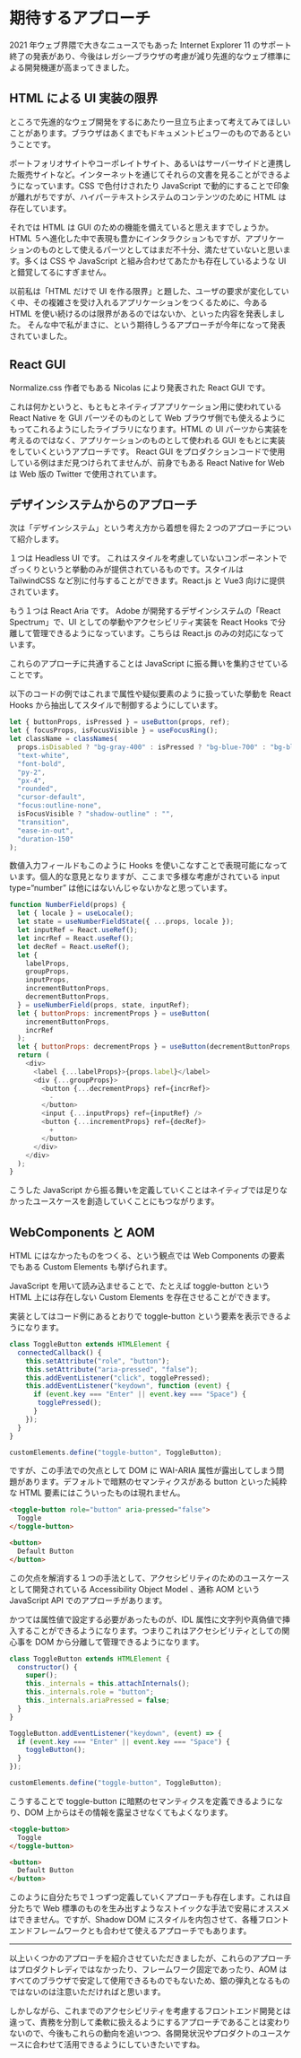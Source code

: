 # 期待するアプローチ

2021 年ウェブ界隈で大きなニュースでもあった Internet Explorer 11 のサポート終了の発表があり、今後はレガシーブラウザの考慮が減り先進的なウェブ標準による開発機運が高まってきました。

## HTML による UI 実装の限界

ところで先進的なウェブ開発をするにあたり一旦立ち止まって考えてみてほしいことがあります。ブラウザはあくまでもドキュメントビュワーのものであるということです。

ポートフォリオサイトやコーポレイトサイト、あるいはサーバーサイドと連携した販売サイトなど。インターネットを通じてそれらの文書を見ることができるようになっています。CSS で色付けされたり JavaScript で動的にすることで印象が離れがちですが、ハイパーテキストシステムのコンテンツのために HTML は存在しています。

それでは HTML は GUI のための機能を備えていると思えますでしょうか。HTML ５へ進化した中で表現も豊かにインタラクションもですが、アプリケーションのものとして使えるパーツとしてはまだ不十分、満たせていないと思います。多くは CSS や JavaScript と組み合わせてあたかも存在しているような UI と錯覚してるにすぎません。

以前私は「HTML だけで UI を作る限界」と題した、ユーザの要求が変化していく中、その複雑さを受け入れるアプリケーションをつくるために、今ある HTML を使い続けるのは限界があるのではないか、といった内容を発表しました。
そんな中で私がまさに、という期待しうるアプローチが今年になって発表されていました。

## React GUI

Normalize.css 作者でもある Nicolas により発表された React GUI です。

これは何かというと、もともとネイティブアプリケーション用に使われている React Native を GUI パーツそのものとして Web ブラウザ側でも使えるようにもってこれるようにしたライブラリになります。HTML の UI パーツから実装を考えるのではなく、アプリケーションのものとして使われる GUI をもとに実装をしていくというアプローチです。
React GUI をプロダクションコードで使用している例はまだ見つけられてませんが、前身でもある React Native for Web は Web 版の Twitter で使用されています。

## デザインシステムからのアプローチ

次は「デザインシステム」という考え方から着想を得た２つのアプローチについて紹介します。

１つは Headless UI です。
これはスタイルを考慮していないコンポーネントでざっくりというと挙動のみが提供されているものです。スタイルは TailwindCSS など別に付与することができます。React.js と Vue3 向けに提供されています。

もう１つは React Aria です。
Adobe が開発するデザインシステムの「React Spectrum」で、UI としての挙動やアクセシビリティ実装を React Hooks で分離して管理できるようになっています。こちらは React.js のみの対応になっています。

これらのアプローチに共通することは JavaScript に振る舞いを集約させていることです。

以下のコードの例ではこれまで属性や疑似要素のように扱っていた挙動を React Hooks から抽出してスタイルで制御するようにしています。

```javascript
let { buttonProps, isPressed } = useButton(props, ref);
let { focusProps, isFocusVisible } = useFocusRing();
let className = classNames(
  props.isDisabled ? "bg-gray-400" : isPressed ? "bg-blue-700" : "bg-blue-500",
  "text-white",
  "font-bold",
  "py-2",
  "px-4",
  "rounded",
  "cursor-default",
  "focus:outline-none",
  isFocusVisible ? "shadow-outline" : "",
  "transition",
  "ease-in-out",
  "duration-150"
);
```

数値入力フィールドもこのように Hooks を使いこなすことで表現可能になっています。個人的な意見となりますが、ここまで多様な考慮がされている input type=“number” は他にはないんじゃないかなと思っています。

```javascript
function NumberField(props) {
  let { locale } = useLocale();
  let state = useNumberFieldState({ ...props, locale });
  let inputRef = React.useRef();
  let incrRef = React.useRef();
  let decRef = React.useRef();
  let {
    labelProps,
    groupProps,
    inputProps,
    incrementButtonProps,
    decrementButtonProps,
  } = useNumberField(props, state, inputRef);
  let { buttonProps: incrementProps } = useButton(
    incrementButtonProps,
    incrRef
  );
  let { buttonProps: decrementProps } = useButton(decrementButtonProps, decRef);
  return (
    <div>
      <label {...labelProps}>{props.label}</label>
      <div {...groupProps}>
        <button {...decrementProps} ref={incrRef}>
          -
        </button>
        <input {...inputProps} ref={inputRef} />
        <button {...incrementProps} ref={decRef}>
          +
        </button>
      </div>
    </div>
  );
}
```

こうした JavaScript から振る舞いを定義していくことはネイティブでは足りなかったユースケースを創造していくことにもつながります。

## WebComponents と AOM

HTML にはなかったものをつくる、という観点では Web Components の要素でもある Custom Elements も挙げられます。

JavaScript を用いて読み込ませることで、たとえば toggle-button という HTML 上には存在しない Custom Elements を存在させることができます。

実装としてはコード例にあるとおりで toggle-button という要素を表示できるようになります。

```javascript
class ToggleButton extends HTMLElement {
  connectedCallback() {
    this.setAttribute("role", "button");
    this.setAttribute("aria-pressed", "false");
    this.addEventListener("click", togglePressed);
    this.addEventListener("keydown", function (event) {
      if (event.key === "Enter" || event.key === "Space") {
       togglePressed();
      }
    });
  }
}

customElements.define("toggle-button", ToggleButton);
```

ですが、この手法での欠点として DOM に WAI-ARIA 属性が露出してしまう問題があります。デフォルトで暗黙のセマンティクスがある button といった純粋な HTML 要素にはこういったものは現れません。

```html
<toggle-button role="button" aria-pressed="false">
  Toggle
</toggle-button>

<button>
  Default Button
</button>
```

この欠点を解消する１つの手法として、アクセシビリティのためのユースケースとして開発されている Accessibility Object Model 、通称 AOM という JavaScript API でのアプローチがあります。

かつては属性値で設定する必要があったものが、IDL 属性に文字列や真偽値で挿入することができるようになります。つまりこれはアクセシビリティとしての関心事を DOM から分離して管理できるようになります。

```javascript
class ToggleButton extends HTMLElement {
  constructor() {
    super();
    this._internals = this.attachInternals();
    this._internals.role = "button";
    this._internals.ariaPressed = false;
  }
}

ToggleButton.addEventListener("keydown", (event) => {
  if (event.key === "Enter" || event.key === "Space") {
    toggleButton();
  }
});

customElements.define("toggle-button", ToggleButton);
```

こうすることで toggle-button に暗黙のセマンティクスを定義できるようになり、DOM 上からはその情報を露呈させなくてもよくなります。

```html
<toggle-button>
  Toggle
</toggle-button>

<button>
  Default Button
</button>
```

このように自分たちで１つずつ定義していくアプローチも存在します。これは自分たちで Web 標準のものを生み出すようなストイックな手法で安易にオススメはできません。ですが、Shadow DOM にスタイルを内包させて、各種フロントエンドフレームワークとも合わせて使えるアプローチでもあります。

---

以上いくつかのアプローチを紹介させていただきましたが、これらのアプローチはプロダクトレディではなかったり、フレームワーク固定であったり、AOM はすべてのブラウザで安定して使用できるものでもないため、銀の弾丸となるものではないのは注意いただければと思います。

しかしながら、これまでのアクセシビリティを考慮するフロントエンド開発とは違って、責務を分割して柔軟に扱えるようにするアプローチであることは変わりないので、今後もこれらの動向を追いつつ、各開発状況やプロダクトのユースケースに合わせて活用できるようにしていきたいですね。
